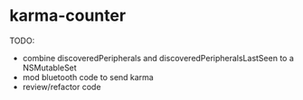 karma-counter
=============

TODO:
- combine discoveredPeripherals and discoveredPeripheralsLastSeen to a NSMutableSet
- mod bluetooth code to send karma
- review/refactor code
